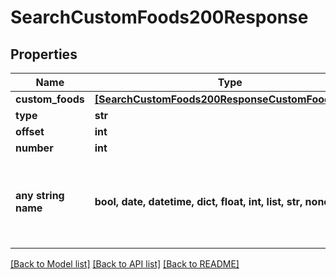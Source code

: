 # SearchCustomFoods200Response



## Properties
Name | Type | Description | Notes
------------ | ------------- | ------------- | -------------
**custom_foods** | [**[SearchCustomFoods200ResponseCustomFoodsInner]**](SearchCustomFoods200ResponseCustomFoodsInner.md) |  | 
**type** | **str** |  | 
**offset** | **int** |  | 
**number** | **int** |  | 
**any string name** | **bool, date, datetime, dict, float, int, list, str, none_type** | any string name can be used but the value must be the correct type | [optional]

[[Back to Model list]](../README.md#documentation-for-models) [[Back to API list]](../README.md#documentation-for-api-endpoints) [[Back to README]](../README.md)


